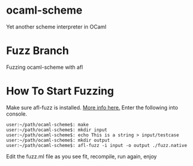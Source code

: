 

# ocaml-scheme
Yet another scheme interpreter in OCaml 

# Fuzz Branch
Fuzzing ocaml-scheme with afl

# How To Start Fuzzing
Make sure afl-fuzz is installed. [More info here.](https://www.cs.cornell.edu/courses/cs3110/2017fa/htmlman/afl-fuzz.html)
Enter the following into console.
```console
user:~/path/ocaml-scheme$: make
user:~/path/ocaml-scheme$: mkdir input
user:~/path/ocaml-scheme$: echo This is a string > input/testcase
user:~/path/ocaml-scheme$: mkdir output
user:~/path/ocaml-scheme$: afl-fuzz -i input -o output ./fuzz.native
```
Edit the fuzz.ml file as you see fit, recompile, run again, enjoy
